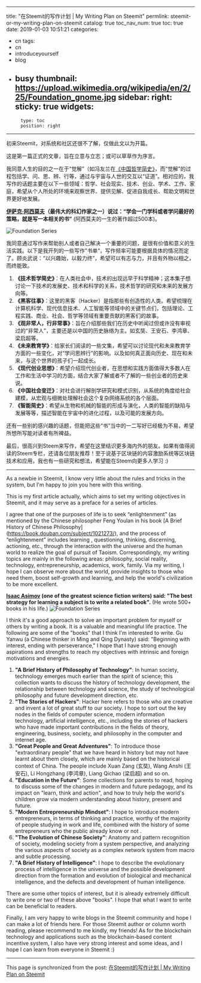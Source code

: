 
---
title: "在Steemit的写作计划 | My Writing Plan on Steemit"
permlink: steemit-or-my-writing-plan-on-steemit
catalog: true
toc_nav_num: true
toc: true
date: 2019-01-03 10:51:21
categories:
- cn
tags:
- cn
- introduceyourself
- blog
- busy
thumbnail: https://upload.wikimedia.org/wikipedia/en/2/25/Foundation_gnome.jpg
sidebar:
    right:
        sticky: true
widgets:
    -
        type: toc
        position: right
---


初来Steemit，对系统和社区还很不了解，仅做此文以为开篇。

这是第一篇正式的文章，旨在立意与立志；或可以草草作为序言。

我同意人生的目的之一在于“觉解”（如冯友兰在[《中国哲学简史》](https://book.douban.com/subject/1021273/)，而“觉解”的过程包括学、问、思、辨、行等，通过与宇宙与人世的交互以“证道”。相对应的，我写作的话题主要在以下一些领域：哲学、社会现实、技术、创业、学术、工作、家庭，希望从个人所处的环境来观察世界、提供见解、促进自我成长、帮助文明和世界更好地发展。

**[伊萨克·阿西莫夫](https://en.wikipedia.org/wiki/Isaac_Asimov)（最伟大的科幻作家之一）说过：“学会一门学科或者学问最好的策略，就是写一本相关的书”** (阿西莫夫的一生的著作超过500本)。

![Foundation Series](https://upload.wikimedia.org/wikipedia/en/2/25/Foundation_gnome.jpg)


我同意通过写作来帮助别人或者自己解决一个重要的问题，是很有价值和意义的生活实践。以下是我开列的一些写作”书单“，写作频率可能要根据具体的情况而定了。顾炎武说：“以兴趣始，以毅力终”，希望可以有志与力，并且有外物以相之，而终能致。

1. **《技术哲学简史》**：在人类社会中，技术的出现远早于科学精神；这本集子想讨论一下技术的发展史、技术和科学的关系，技术哲学的研究和未来的发展方向等。
1. **《黑客往事》**：这里的黑客（Hacker）是指那些有创造性的人类。希望梳理在计算机科学、现代信息技术、人工智能等领域中的关键节点们，包括理论、工程实践、商业、社会、哲学等领域有重要贡献的黑客们的故事。
1. **《观非常人，行非常事》**：旨在介绍那些我们在历史中听闻过但或许没有审视过的“非常人”，主要还是以中国的历史脉络为主。如玄奘、王安石、李鸿章、梁启超等。
1. **《未来教育学》**：给家长们阅读的一些文集，希望可以讨论现代和未来教育学方面的一些变化，对“学问思辨行”的影响。以及如何真正面向历史、现在和未来，与这个世界的孩子们一起成长。
1. **《现代创业思想》**：希望介绍现代创业者，在思想和实践方面值得大多数人在工作和生活中学习的方面，结合大家了解或者不了解的一些创业者的历史来说。
1. **《中国社会变迁》**：对社会进行解剖学研究和模式识别，从系统的角度给社会建模，从宏观与细微处理解社会这个复杂网络系统的各个层面。
1. **《智能简史》**：希望从生物和机械的智能的形成与演化，人类的智能的缺陷与发展等等，描述智能在宇宙中的进化过程，以及可能的发展方向。


还有一些别的感兴趣的话题，但能把这些“书”当中的一二写好已经极为不易，希望所想所写能对读者有所裨益。

最后，很高兴到Steem来写作，希望在这里结识更多海内外的朋友。如果有值得阅读的Steem专栏，还请各位朋友推荐！至于说基于区块链的内容激励系统等区块链技术和应用，我也有一些研究和想法，希望能在Steem向更多人学习 :)

---

As a newbie in Steemit, I know very little about the rules and tricks in the system, but I'm happy to join you here with this writing. 

This is my first article actually, which aims to set my writing objectives in Steemit, and it may serve as a preface for a series of articles.

I agree that one of the purposes of life is to seek “enlightenment” (as mentioned by the Chinese philosopher Feng Youlan in his book [A Brief History of Chinese Philosophy] (https://book.douban.com/subject/1021273/), and the process of “enlightenment” includes learning , questioning, thinking, discerning, actioning, etc., through the interaction with the universe and the human world to realize the goal of pursuit of Taoism. Correspondingly, my writing topics are mainly in the following areas: philosophy, social reality, technology, entrepreneurship, academics, work, family. Via my writing, I hope I can observe more about the world, provide insights to those who need them, boost self-growth and learning, and help the world's civilization to be more excellent.

**[Isaac Asimov](https://en.wikipedia.org/wiki/Isaac_Asimov) (one of the greatest science fiction writers) said: "The best strategy for learning a subject is to write a related book".** (He wrote 500+ books in his life.) 
![Foundation Series](https://upload.wikimedia.org/wikipedia/en/2/25/Foundation_gnome.jpg)

I think it's a good approach to solve an important problem for myself or others by writing a book. It is a valuable and meaningful life practice. The following are some of the "books" that I think I'm interested to write. Gu Yanwu (a Chinese thinker in Ming and Qing Dynasty) said: "Beginning with interest, ending with perseverance," I hope that I have strong enough aspirations and strengths to reach my objectives with intrinsic and foreign motivations and energies.   

1. **"A Brief History of Philosophy of Technology"**: In human society, technology emerges much earlier than the spirit of science; this collection wants to discuss the history of technology development, the relationship between technology and science, the study of technological philosophy and future development direction, etc.
1. **"The Stories of Hackers"**: Hacker here refers to those who are creative and invent a lot of great stuff to our society. I hope to sort out the key nodes in the fields of computer science, modern information technology, artificial intelligence, etc., including the stories of hackers who have made important contributions in the fields of theory, engineering, business, society, and philosophy in the computer and internet age. 
1. **"Great People and Great Adventures"**: To introduce those "extraordinary people" that we have heard in history but may not have learnt about them closely, which are mainly based on the historical context of China. The people include Xuan Zang (玄奘), Wang Anshi (王安石), Li Hongzhang (李鸿章), Liang Qichao (梁启超) and so on.
1. **"Education in the Future"**: Some collections for parents to read, hoping to discuss some of the changes in modern and future pedagogy,  and its impact on "learn, think and action", and how to truly help the world's children grow via modern understanding about history, present and future.
1. **"Modern Entrepreneurship Mindset"**: I hope to introduce modern entrepreneurs, in terms of thinking and practice, worthy of the majority of people studying in work and life, combined with the history of some entrepreneurs who the public already know or not .
1. **"The Evolution of Chinese Society"**: Anatomy and pattern recognition of society, modeling society from a system perspective, and analyzing the various aspects of society as a complex network system from macro and subtle processing.
1. **"A Brief History of Intelligence"**: I hope to describe the evolutionary process of intelligence in the universe and the possible development direction from the formation and evolution of biological and mechanical intelligence, and the defects and development of human intelligence.

There are some other topics of interest, but it is already extremely difficult to write one or two of these above "books". I hope that what I want to write can be beneficial to readers.

Finally, I am very happy to write blogs in the Steemit community and hope I can make a lot of friends here. For those Steemit author or column worth reading, please recommend to me kindly, my friends! As for the blockchain technology and applications such as the blockchain-based content incentive system, I also have very strong interest and some ideas, and I hope I can learn from everyone in Steemit :)


- - -

This page is synchronized from the post: [在Steemit的写作计划 | My Writing Plan on Steemit](https://steemit.com/@robertyan/steemit-or-my-writing-plan-on-steemit)

